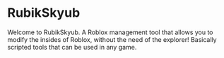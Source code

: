 # RubikSkyub
Welcome to RubikSkyub. A Roblox management tool that allows you to modify the insides of Roblox, without the need of the explorer! Basically scripted tools that can be used in any game.
